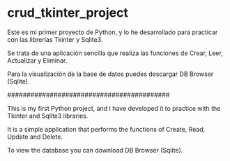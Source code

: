 # crud_tkinter_project

Este es mi primer proyecto de Python, y lo he desarrollado para practicar con las librerías Tkinter y Sqlite3.

Se trata de una aplicación sencilla que realiza las funciones de Crear, Leer, Actualizar y Eliminar.

Para la visualización de la base de datos puedes descargar DB Browser (Sqlite).

##########################################

This is my first Python project, and I have developed it to practice with the Tkinter and Sqlite3 libraries.

It is a simple application that performs the functions of Create, Read, Update and Delete.

To view the database you can download DB Browser (Sqlite).
